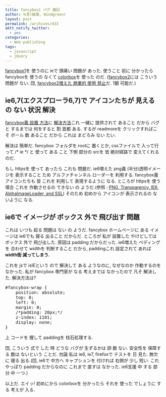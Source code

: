 ```yaml
---
title: fancybox1 バグ 雑記
author: 녹풍(綠風, Windgreen)
layout: post
permalink: /archives/433
aktt_notify_twitter:
  - yes
categories:
  - Web publishing
tags:
  - javascript
  - jQuery
---
```

<a href="http://fancybox.net/" target="_blank">fancybox1</a>を 使うのに ieで 頭痛い 問題が あった. 使うこと 前に 分かったら fancyboxを 使うの なくて <a href="http://colorpowered.com/colorbox/" target="_blank">colorbox</a>を 使った のだ. (<a target="_top" href="http://fancyapps.com/fancybox/">fancybox2</a>には こういう 問題が ない. 団, <a title="最高の jQuery ギャラリー プラグイン, fancyBox2  新しい 機能は?" target="_top" href="http://mytory.local/archives/599">fancybox2増えた 商業的 使用 禁止</a>だ. 1銀 可能だ.)

## ie6,7(エクスプローラ6,7)で アイコンたちが 見えるの ない 状況 解決

<a href="http://fancybox.net/howto" target="_blank">fancybox義 設置 方法</a>に <a href="http://groups.google.com/group/fancybox/browse_thread/thread/8530478044b9f586" target="_blank">解決方法</a>これ 一緒に 提供されて あること だから バグと するまでは 何をすると 割 首都 ある. するが readmoreを クリックすればこそ ボール 数 あること だから これは まどろみ ない たい.

解決は 簡単だ. fancybox フォルダを rootに 置くとか, cssファイルで 入って行って /\* ie \*/ と 使って ある こと 下側 部分の srcを 皆 絶対経路で 変えてくれる のだ.

もし httpsを 使って あったら これも 問題だ. ie6増えた png義 (半分)透明イメージを 表示すること ため アルファチャンネル ローダーを 利用する. fancybox義 アイコンたちも 皆 これを 利用して 表現するように なる. ところが httpsを 使う 場合 これを 作動させるの できない の ようだ.(参照 : <a href="http://betabug.ch/blogs/ch-athens/857" target="_blank">PNG, Transparency, IE6, AlphaImageLoader, and SSL</a>) そのため 初めから アイコンが 表示されるの ないように なる.

## ie6で イメージが ボックス 外で 飛び出す 問題

これは いつも 起る 問題は ない の ようだ. fancybox ホームページに ある イメージは ie6でも 寝る 出ること だからだ. ところが 私が 設置した やけどしては ボックス 外で 飛び出した. 原因は padding だからだった. ie6増えた ペディングを 合わせて widthを 判断すること だから, paddingこれ 設定されて あれば <span style="font-weight: bold;">width街 減ってしまう.</span>

これを jsで isIEという ので 解決して ある ようなのに, なぜなのか 作動するのを なかった. 私が fancybox 専門家が なる 考えまでは なかったので 凡そ 解決した. 解決方法は?

<pre class="brush:css">#fancybox-wrap {
	position: absolute;
	top: 0;
	left: 0;
	margin: 0;
	/*padding: 20px;*/
	z-index: 1101;
	display: none;
}</pre>

上 コードを 捜して paddingを 柱石処理する.

団, こういう 式で した 時 どうな バグが 生ずるかは 卵 数 ない. 安全性を 保障する 数は ないという ことだ. 勿論 私は ie6, ie7, firefoxで テストを 日 見た. 無欠に 寝る 出る.(団, ie6で 中方へ キャプシュンを 付ければ 右側が 少し 短い. これ やっぱり padding だからなのに これまで 直すは なかった. ie6支援 中 する 部分 中 一つ.)

以上だ. エイッ! 初めにから colorboxを 分かったら それを 使った でしょうに する 考えが 入る.
